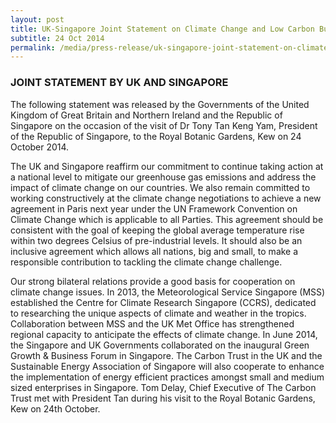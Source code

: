 ```yaml
---
layout: post
title: UK-Singapore Joint Statement on Climate Change and Low Carbon Business Cooperation
subtitle: 24 Oct 2014
permalink: /media/press-release/uk-singapore-joint-statement-on-climate-change-and-low-carbon-business-cooperation
---
```


### JOINT STATEMENT BY UK AND SINGAPORE  

The following statement was released by the Governments of the United Kingdom of Great Britain and Northern Ireland and the Republic of Singapore on the occasion of the visit of Dr Tony Tan Keng Yam, President of the Republic of Singapore, to the Royal Botanic Gardens, Kew on 24 October 2014.

The UK and Singapore reaffirm our commitment to continue taking action at a national level to mitigate our greenhouse gas emissions and address the impact of climate change on our countries. We also remain committed to working constructively at the climate change negotiations to achieve a new agreement in Paris next year under the UN Framework Convention on Climate Change which is applicable to all Parties. This agreement should be consistent with the goal of keeping the global average temperature rise within two degrees Celsius of pre-industrial levels. It should also be an inclusive agreement which allows all nations, big and small, to make a responsible contribution to tackling the climate change challenge.

Our strong bilateral relations provide a good basis for cooperation on climate change issues. In 2013, the Meteorological Service Singapore (MSS) established the Centre for Climate Research Singapore (CCRS), dedicated to researching the unique aspects of climate and weather in the tropics. Collaboration between MSS and the UK Met Office has strengthened regional capacity to anticipate the effects of climate change. In June 2014, the Singapore and UK Governments collaborated on the inaugural Green Growth & Business Forum in Singapore. The Carbon Trust in the UK and the Sustainable Energy Association of Singapore will also cooperate to enhance the implementation of energy efficient practices amongst small and medium sized enterprises in Singapore. Tom Delay, Chief Executive of The Carbon Trust met with President Tan during his visit to the Royal Botanic Gardens, Kew on 24th October.
